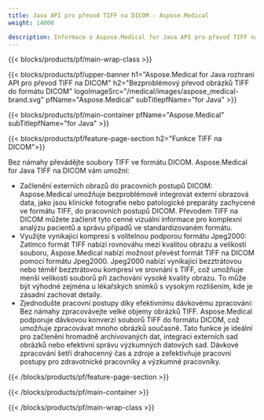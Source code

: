 ```yaml
---
title: Java API pro převod TIFF na DICOM - Aspose.Medical
weight: 14000

description: Informace o Aspose.Medical for Java API pro převod TIFF na DICOM
---
```


{{< blocks/products/pf/main-wrap-class >}}

{{< blocks/products/pf/upper-banner h1="Aspose.Medical for Java rozhraní API pro převod TIFF na DICOM" h2="Bezproblémový převod obrázků TIFF do formátu DICOM" logoImageSrc="/medical/images/aspose_medical-brand.svg" pfName="Aspose.Medical" subTitlepfName="for Java" >}}

{{< blocks/products/pf/main-container pfName="Aspose.Medical" subTitlepfName="for Java" >}}

{{< blocks/products/pf/feature-page-section h2="Funkce TIFF na DICOM">}}

<p>Bez námahy převádějte soubory TIFF ve formátu DICOM. Aspose.Medical for Java TIFF na DICOM vám umožní:</p>

<ul>
<li>Začlenění externích obrazů do pracovních postupů DICOM: Aspose.Medical umožňuje bezproblémově integrovat externí obrazová data, jako jsou klinické fotografie nebo patologické preparáty zachycené ve formátu TIFF, do pracovních postupů DICOM. Převodem TIFF na DICOM můžete začlenit tyto cenné vizuální informace pro komplexní analýzu pacientů a správu případů ve standardizovaném formátu.</li>
<li>Využijte vynikající kompresi s volitelnou podporou formátu Jpeg2000: Zatímco formát TIFF nabízí rovnováhu mezi kvalitou obrazu a velikostí souboru, Aspose.Medical nabízí možnost převést formát TIFF na DICOM pomocí formátu Jpeg2000. Jpeg2000 nabízí vynikající bezztrátovou nebo téměř bezztrátovou kompresi ve srovnání s TIFF, což umožňuje menší velikosti souborů při zachování vysoké kvality obrazu. To může být výhodné zejména u lékařských snímků s vysokým rozlišením, kde je zásadní zachovat detaily.</li>
<li>Zjednodušte pracovní postupy díky efektivnímu dávkovému zpracování: Bez námahy zpracovávejte velké objemy obrázků TIFF. Aspose.Medical podporuje dávkovou konverzi souborů TIFF do formátu DICOM, což umožňuje zpracovávat mnoho obrázků současně. Tato funkce je ideální pro začlenění hromadně archivovaných dat, integraci externích sad obrázků nebo efektivní správu výzkumných datových sad. Dávkové zpracování šetří drahocenný čas a zdroje a zefektivňuje pracovní postupy pro zdravotnické pracovníky a výzkumné pracovníky.</li>
</ul>

{{< /blocks/products/pf/feature-page-section >}}

{{< /blocks/products/pf/main-container >}}

{{< /blocks/products/pf/main-wrap-class >}}